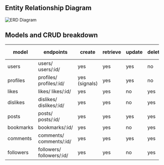 ## Entity Relationship Diagram

![ERD Diagram](https://github.com/Megwana/backend-hf/assets/106391440/eb6efd1e-96f9-4ba8-a372-d82828a7ba7a)

## Models and CRUD breakdown

| model     | endpoints                 | create        | retrieve | update | delete | filter             | text search    |
| --------- | ------------------------- | ------------- | -------- | ------ | ------ | ------------------ | -------------- |
| users     | users/ users/:id/         | yes           | yes      | yes    | no     | no                 | no             |
| profiles  | profiles/ profiles/:id/   | yes (signals) | yes      | yes    | no     | following/followed | name           |
| likes     | likes/ likes/:id/         | yes           | yes      | no     | yes    | no                 | no             |
| dislikes  | dislikes/ dislikes/:id/   | yes           | yes      | no     | yes    | no                 | no             |
| posts     | posts/ posts/:id/         | yes           | yes      | yes    | yes    | profile/liked/feed | title          |
| bookmarks | bookmarks/:id/            | yes           | yes      | no     | yes    | by user            | no             |
| comments  | comments/ comments/:id/   | yes           | yes      | yes    | yes    | post               | no             |
| followers | followers/ followers/:id/ | yes           | yes      | no     | yes    | no                 | no             |
